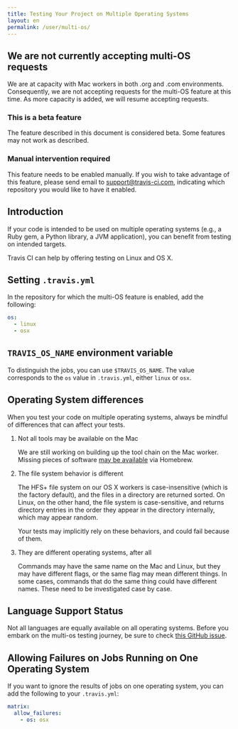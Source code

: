 ```yaml
---
title: Testing Your Project on Multiple Operating Systems
layout: en
permalink: /user/multi-os/
---
```


## We are not currently accepting multi-OS requests
We are at capacity with Mac workers in both .org and .com
environments.
Consequently, we are not accepting requests for the multi-OS
feature at this time.
As more capacity is added, we will resume accepting requests.

### This is a beta feature
The feature described in this document is considered beta.
Some features may not work as described.

### Manual intervention required
This feature needs to be enabled manually.
If you wish to take advantage of this feature, please send
email to support@travis-ci.com, indicating which repository
you would like to have it enabled.

## Introduction
If your code is intended to be used on multiple operating systems
(e.g., a Ruby gem, a Python library, a JVM application),
you can benefit from testing on intended targets.

Travis CI can help by offering testing on Linux and OS X.

## Setting `.travis.yml`
In the repository for which the multi-OS feature is enabled,
add the following:

```yaml
os:
  - linux
  - osx
```

## `TRAVIS_OS_NAME` environment variable
To distinguish the jobs, you can use `$TRAVIS_OS_NAME`.
The value corresponds to the `os` value in `.travis.yml`,
either `linux` or `osx`.

## Operating System differences
When you test your code on multiple operating systems, always be mindful of differences
that can affect your tests.

1. Not all tools may be available on the Mac

	We are still working on building up the tool chain on the Mac worker.
	Missing pieces of software [may be available](http://braumeister.org/) via Homebrew.

1. The file system behavior is different

	The HFS+ file system on our OS X workers is case-insensitive (which is the factory default),
	and the files in a directory are returned sorted.
	On Linux, on the other hand, the file system is case-sensitive, and returns directory entries in
	the order they appear in the directory internally, which may appear random.

	Your tests may implicitly rely on these behaviors, and could fail because of them.

1. They are different operating systems, after all

	Commands may have the same name on the Mac and Linux, but they may have different flags,
	or the same flag may mean different things.
	In some cases, commands that do the same thing could have different names.
	These need to be investigated case by case.

## Language Support Status
Not all languages are equally available on all operating systems.
Before you embark on the multi-os testing journey, be sure to check
[this GitHub issue](https://github.com/travis-ci/travis-ci/issues/2320).

## Allowing Failures on Jobs Running on One Operating System
If you want to ignore the results of jobs on one operating system, you can add the following
to your `.travis.yml`:

```yaml
matrix:
  allow_failures:
    - os: osx
```
